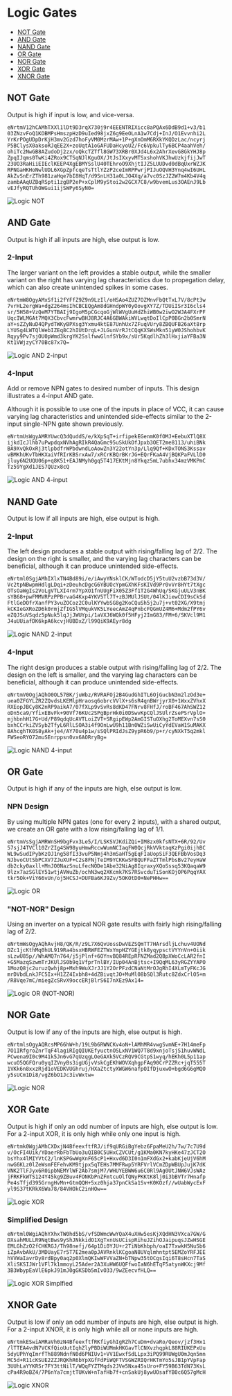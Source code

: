 # Logic Gates

- [NOT Gate](#not-gate)
- [AND Gate](#and-gate)
- [NAND Gate](#nand-gate)
- [OR Gate](#or-gate)
- [NOR Gate](#nor-gate)
- [XOR Gate](#xor-gate)
- [XNOR Gate](#xnor-gate)

## NOT Gate

Output is high if input is low, and vice-versa.

```
eNrtmV12hCAMhTXXl1lDt9D3rqX730j9r4EEENTRIXicc8aPQAx6DdB9d1+v3/b1
03ZNzvFoQ1KOBMPsHmszpHzD9uIed98jxZ6g9EeOLnA1w7Cdj+InJ/O1Evvnhi2L
YrKrPOgUDpDrKjH3mv2Gzd7hoFyVM0MzrMAw+1P+gXnOmM6RXkYKQDzLac/ncyrj
P5BClysX0aksoRJqEE2X+zoUqtA1oGAFUDaHcyoU2/Fc6VpkulTy6BCP4aahVeh/
ohiTc2NwGB8AZudoDj2zx/oQkcTZTfl8GW73XRBr0XJd4L6x2AhrXevG8GkYHJ8p
ZpqIJqms0TwKi4ZRox9CTSqNJlKguOX/JtJsIXxyvMTSxshohVKJhwUzkjfijJwT
23UO3RaHiiEIEclKEEP4XgEBMYSslU40TEhroO9XhjtIJZ5LUUDvd0dBqUxrWZJK
RPNGaHKHoNwlUDL6XGpZpfcqeTsTtlYZzP2ceImRPPwrjPIJuOQVH3Ynq4wI6UHL
AkZvSnErZTh981zaHqe7bI8HqT/d9SnLH31a0LJO4Xq/a7vc0SzJZ2W7m4Kb4V4q
zambAAqUZBqRSpti1zgBP2eP+xCplM9yStoi2w2GCX7C8/w9bvemLus3OAEnJ9Lb
vEJfyRQTUhOWGui1ijSWPy6SyN0=
```

![Logic NOT](./assets/logic-not.png)

## AND Gate

Output is high if all inputs are high, else output is low.

### 2-Input

The larger variant on the left provides a stable output, while the smaller variant on the right has
varying lag characteristics due to propegation delay, which can also create unintended spikes in
some cases.

```
eNrtmW8OgyAMxSf1i2fYFfZ9Z9n9LzIl/oHSAo4ZUZ7OZMnvFbQtTxL7V/8cPt3w
7vrHL2ergWa+dgZ264msIhCBCEQgAm8dGHndpWY0yOovgXY7Z/TDUiISr3I6cls4
sr/5H58+VzQeM7YTBAIj9IgoM5pCGcqoGjWlWVgUuHdZhiWB0w2iwO2WJA4FXrPF
UqcIWLMGAt7MQX3CbvcFwmrwBHJ8RJC4A6GBWAkiWVLwqtDoIlCpP0BGn2b0SmrN
aY+sZZyNuD4QPydTWKyBPXsg3Yxmu4ktE87UnhUx7ZFuqVUry8ZBQUFB26aXt8rp
LYUSg4LWTQlWebIZEq8C2hIUtDrqL+JLGunVrRJtCQqKXSWsMkn51yW0JShohbvK
Rqyy9Pv7sjOU0pWmd3krgYK2SslfwwGlnfSYb9x/sUr5KqdlhZh3lHxjiaYFBa3N
Kt1VWjzyCY70Bc87x7Q=
```

![Logic AND 2-input](./assets/logic-and-2.png)

### 4-Input

Add or remove NPN gates to desired number of inputs. This design illustrates a 4-input AND gate.

Although it is possible to use one of the inputs in place of VCC, it can cause varying lag
characteristics and unintended side-effects similar to the 2-input single-NPN gate shown previously.

```
eNrtmUsWgyAMRYUwcQ3dQuddS/e/kXpSqT+irfipekEGenmK0fOMJ+EebuXTlQ8X
ijkdIcJlhb7uPwpdqxNVhAgRIkR4QaGmc95uSkUkOfJpxb3OET2me8113/uhiBNk
BA9XvQkOxRj3tlpbdfrWPbdwndLoAowZn3Y22otYn3p/Llq9Qf+KDxTONS3Kssav
vBMKhUKvTbHKXaiVfRIrKBSrxAw7/xRCrKBQrBKrJG+EQrFKaA4VjBQKPaFVLlD0
jluy6N2UQU06p+q8K51+EAJNMyh0gq5T417EKtMjn8Ykqz5mL7ubhx34mzVMKPmC
Tz59YgXd1JES7QUzx8cQ
```

![Logic AND 4-input](./assets/logic-and-4.png)

## NAND Gate

Output is low if all inputs are high, else output is high.

### 2-Input

The left design produces a stable output with rising/falling lag of 2/2. The design on the right is
smaller, and the varying lag characters can be beneficial, although it can produce unintended
side-effects.

```
eNrtml0SgjAMhIXlxTN4Bd89i/e/iAwyYNsklCK/WTodcD5jY5tuU2vzbB73d3V/
Vc2tpNBwpmHdlgLDqi+zDeuhcDgcG6YBUOcYpmGXhKFsKIVd9Pr0vVr8HYt7tXgc
OTsOaWgIs2VoLgVTLXI4rm7YpXO1fnUUgFiX05Z3Ff1T2G4WhUq/SKGjuULV3nBK
sYB68+pwFMMVRPzPPBrvaG4Kxp4YKV5Tl7T+zBJMUlJSUt/04lKJiewCDI9sCkSd
FtlGeDOfrXanfPY3vuZOCoz2C0ulKYYwbSG8g2KoCQuSh5j2u7j+vt02XG/X9tmj
kCKIeGXRoZD6k0rmjZfIG5lVMqukVK5LYeecAmZ4qPnbcFQGmUZ4M6+Mdm2fPY6v
eZQJSuVSqdz5pNuk5lqJjJWUYpi/1aVXJ6WQk0f5HFyj2ImG83/FM+6/SKVcl9M1
J4uUUiafDK6kpA6kcvjHUBDxZ/l99QiK9AEyr8dg
```

![Logic NAND 2-input](./assets/logic-nand-2.png)

### 4-Input

The right design produces a stable output with rising/falling lag of 2/2. The design on the left is
smaller, and the varying lag characters can be beneficial, although it can produce unintended
side-effects.

```
eNrtmV0OgjAQhO0OL57BK/juWbz/RVRAFOj2B4GudGhITL6OjGucbN3m2lzOd3e+
uea0ZFGYLZR2ZQvdsLKEMlpHraosq6obrcVVlX+s6sR4qnBWrjyrX0+1WxxZVhxX
RXEopJBCy8K2nRP9aikA7/07fXLp9vSvRs8dKD47FNrv8FHfJ/roBF467AhSWZ12
oDn5ca9/YfixEBvFk+90Vf76KUc2SPgBprHk0i0DSwvKpCQlJSUlrZsePSrVplO+
mjhbnhH17G+Ud/P89qdqUcAVTLoiZVT+SRgipEWp2AmGISTuOXhg2ToMEXvn7sS0
bxhCCrkiZVSyb2TfyL6RlLSOA3i4f9OnLwU9h11Bn0WZiSwUiCyYdEVaW1SuMAKX
8AhcghTK0S8yAk+je4/AY70u4p1w/sSQlPRIdJsZ9ypR6b9/p+r/cyNXkT5q2mkl
FWSeoRYO72muSEnrppsn0vx6AORryBg=
```

![Logic NAND 4-input](./assets/logic-nand-4.png)

## OR Gate

Output is high if any of the inputs are high, else output is low.

### NPN Design

By using multiple NPN gates (one for every 2 inputs), with a shared output, we create an OR gate
with a low rising/falling lag of 1/1.

```
eNrtmVsSgjAMRWnSH9bgFvx3Le5/I/LSKSVJKdiZQi+IM8zx0kfsNTX+6R/92/Uv
57sjJ4TVCl10ZrZIg4SW98yuHmwRccwWumNCIaqFW0QcjRkVVktaqKzPgi0ijhBC
WL9wSudIPybKzOJ1ng58fI33vuP5Nmj4h3mSaHT5gEqFIaUopSiF3QEFBbVosDq3
NJbvoCUtSbPCXV7ZJuXUF+C2s8FNjTeIM9YCKKwSFBQUFFaZTTmlPbsBv27eyHaW
db2cky0axll+MnJO0NazSnuLfecNODe1Abe32NiAg8IqraxyXQoSssq53KQaqaW9
9lzx7azSGlEY51wtjAVWuZb/ochN3wq2XKcmk7KS7RSvcduTiSonKOjOP6PqqYAX
tkr5Ok+ViY66vUn/oj5HCSJ+DUFBa6KJ9Zv/5OKOtD0+NePHHw==
```

![Logic OR](./assets/logic-or-npns.png)

### "NOT-NOR" Design

Using an inverter on a typical NOR gate results with fairly high rising/falling lag of 2/2.

```
eNrtmWsOgyAQhAvjH8/QK/R/z9L7X6QvUossDwVEZSQmTT7HArsdljLchuv4UONd
DZc1jcKthMq0hUL919Ra4bsxHBRWFEZTWxYmpHZYGEjtk8yqypsctVYYnVn+Oiik
sLzwU85p//WhAMQ7n764/j5jPlnf+6OYnvBQ84REpRFNZMad2QBpXWoCcLAR2fnI
+G5MazqSzwmTrJKUlJS0b9q1VfprTnlBY/IUp04AnBjtsc+I9QqML63yRGZYYAPO
1MozQ8jc2uruzQwhj8p+Mxh9WuXJrJJ1Y2OrPFzdCNaNtMrOJgRhI4XLmTyFKcJG
mrDVbdLnkJFC5Ix+H1ZZ4Ixbh8+4dZBivqtJO+MuMl08bSQl3Rutc8ZdxCrlO5+m
/R8Vqe7mC/miegZcSRvX9occERjBlrS6I7nXEz9Ax14=
```

![Logic OR (NOT-NOR)](./assets/logic-or-notnor.png)

## NOR Gate

Output is low if any of the inputs are high, else output is high.

```
eNrtmlsOgyAQRcsMP66hW+h/19L9b6RWNCKv4oN+lAMhMR4vwgSvmNE+7H14meFp
7O1IRfgroZnrTqF4lagiRIgQIUKEfyuctnOSLxNV1WQ7T8d9xnjoTsjS1huvWNdL
PCwena9I0c9M41k5Jn6vG7qUzqgLOeGAXk5VCzRQV9CGtpS1wyq/hEKh0L5p11ap
wcuO5QGFQru0yqIZVnyBs3igUGjvVskCgEKhWOVXqhgpFAq90CrPZZRc+jqT555T
1VKk6n8xxzRjd1oVEDKVUGhruj/HXaZtctyXWGW6nafpOIfDjuxwO+bgd6G6gMQO
y5sUCm1Di8/vgZ6bO1Jc3ivWxtw=
```

![Logic NOR](./assets/logic-nor.png)

## XOR Gate

Output is high if only an odd number of inputs are high, else output is low. For a 2-input XOR, it
is only high while only one input is high.

```
eNrtmk0WgjAMhCXDxjN4BfeexftfRJ/if9qURGiBgYebz6FpaMeU2h/7w/7c7U9d
v/OcFI4Uik/YDaerRbFbTbUo3uQIB0C5UHxCZVCUt/g1KMa0KN7kyHKe47zJCT2O
bsYhx4lMIYVtC2/lnKSPGwWgXnF65cP1+Hxvd6D3I0n1mFXdGx2+kabKjeUjV6hM
nwG6KLz0lZeWsmFEFehvKM9tjpx5qTEHs7MMFRwp5YRFVrlVCmZDpWBUpJujK7dK
VNK2TlFJyx6R0ipbNEMYlWF2Ab7smjM7/WHUYEBWW6u6C0Rl9Ag0UtJNW6VJsWAz
jFRKFkWTS124Y45kg9ZBuv4FONKbPnZFmtcuOlfQNyPKKtK8lj0i3bBVTr7Hnafp
Pe4sTfjd395GrngHvMn+GtmQQH+5xz0hja37pnCkSa1Sv+K0KOzf//wUabWycExF
yl9S37tKRkX6Wa78/84VHOkC2inHOw==
```

![Logic XOR](./assets/logic-xor.png)

### Simplified Design

```
eNrtml0WgiAQhYXhxTW0hd5bS/vfSDWmcWwYQaX4uXHw5esKjXQdHN3VXca7GW/G
DXsahMULLR9NqtBws9yShJNkkidO1XgTxnUsUCispRihuJZihOJaipuqsJZwHSGE
EMLGhZzO2fCHKRGJ/Th98nefj/64p1Di0YJU+r2TiNbKhbph/oaI7TxwkH5NuSb6
iZpAvbAkU/3MDUayE7r5T7E2mea0pJAVRnklKCgoaN8UVqlmhntpt5EMZoYRFJEE
hVVWaIavrDy8rdBpy0aq2p0XlmQKIwWFVVaZN+bTNpw35tOCgsIqi6T8sHcn7TaS
XliSKSIJWr1VFl7k1mmoyL25Ader2A3XuHW6UQFfwoIaN6hETqF5atynWKXcj9Mf
3B3WbypEaVlE6pkJ91mJ0gGKSDb5mIvO33/9wZEecvfHLQ==
```

![Logic XOR Simplfied](./assets/logic-xor-simplified.png)

## XNOR Gate

Output is low if only an odd number of inputs are high, else output is high. For a 2-input XNOR, it
is only high while all or none inputs are high.

```
eNrtmkESwiAMRaVh0zN4BfeexftfRKfiyGhIgRZh7CuDm+dvaRo/Qeov/jzf3Hx1
/lTTEA4vdN7VCKfQioUutIqhZlyPBDiWUMmkHKGavTlCNXvzhqpkL88RIUKEPxUu
5dyUPhYqImrfTh889NdnfN0d6PNIUv1+VV1EwxfSdLLpx3iPQ99RUWgU0mJqn5mn
MC5d+R11cKSUE2ZZJRQKhR6bYpXGfFdPiWQFTVSGWZRIQrHKTmYo5sJB1pYVpFap
3UUhLaYYKRSr7FY3ttNilT/WQqFYZTMqds2JVe5Nxa45sUro+FY59B63TdN73KsL
cPa4R9oBZ4/7P6nYa7cmjtTUKvW+nTafHb7f+cnSakUj8ywUOsafYB0c6Q57gMcH
```

![Logic XNOR](./assets/logic-xnor.png)

